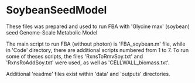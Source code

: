 # SoybeanSeedModel
These files was prepared and used to run FBA with 'Glycine max' (soybean) seed Genome-Scale Metabolic Model

The main script to run FBA (without photon) is 'FBA_soybean.m' file, while in 'Code' directory, there are additional scripts numbered from 1 to 7.
To run some of theses scripts, the files 'RxnsToRmvSoy.txt' and 'RxnsRoAddSoy.txt' were used, as well as 'CELLWALL_biomass.txt'.

Additional 'readme' files exist within 'data' and 'outputs' directories.
